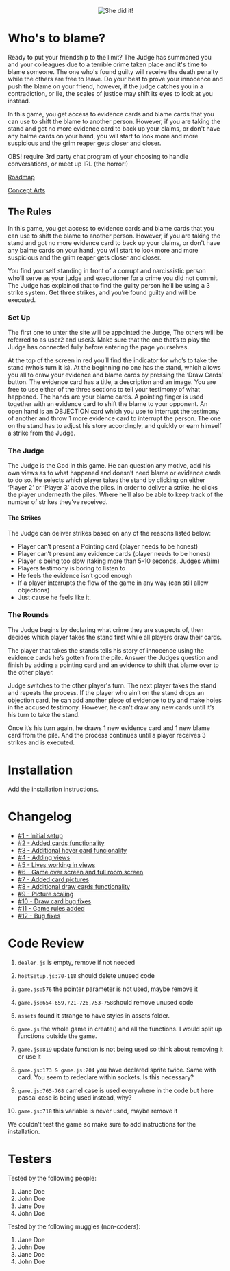 <p align="center">
  <img src="https://media.giphy.com/media/gLv5vBZCnbank4pfJe/giphy.gif" alt="She did it!" />
</p>

# Who's to blame?

Ready to put your friendship to the limit?
The Judge has summoned you and your colleagues due to a terrible crime taken place and it's time to blame someone.
The one who's found guilty will receive the death penalty while the others are free to leave.
Do your best to prove your innocence and push the blame on your friend, however,
if the judge catches you in a contradiction, or lie, the scales of justice may shift its
eyes to look at you instead.

In this game, you get access to evidence cards and blame cards that you can use to shift the blame to another person.
However, if you are taking the stand and got no more evidence card to back up your claims, or don't have any balme cards
on your hand, you will start to look more and more suspicious and the grim reaper gets closer and closer.

OBS! require 3rd party chat program of your choosing to handle conversations, or meet up IRL (the horror!)

<a href="https://trello.com/b/jIITfXiT/whos-to-blame" target="_blank">Roadmap</a>

<a href="https://www.figma.com/file/AS24qhmaGpnj5Vo77Xpedh/Who-s-To-Blame?node-id=0%3A1" target="_blank">Concept Arts</a>

<h2 id='rules'>The Rules</h2>
<p> 
In this game, you get access to evidence cards and blame cards that you can use to shift the blame to another person.
However, if you are taking the stand and got no more evidence card to back up your claims, or don't have any balme cards
on your hand, you will start to look more and more suspicious and the grim reaper gets closer and closer.
 
You find yourself standing in front of a corrupt and narcissistic person who’ll serve as your judge and executioner for a crime you did not commit. The Judge has explained that to find the guilty person he’ll be using a 3 strike system. Get three strikes, and you’re found guilty and will be executed.
 
<h3> Set Up </h3>
The first one to unter the site will be appointed the Judge,
The others will be referred to as user2 and user3. Make sure that the one that’s to play the Judge has connected fully before entering the page yourselves.
 
At the top of the screen in red you’ll find the indicator for who’s to take the stand (who’s turn it is). At the beginning no one has the stand, which allows you all to draw your evidence and blame cards by pressing the ‘Draw Cards’ button. The evidence card has a title, a description and an image. You are free to use either of the three sections to tell your testimony of what happened. 
The hands are your blame cards. A pointing finger is used together with an evidence card to shift the blame to your opponent.
An open hand is an OBJECTION card which you use to interrupt the testimony of another and throw 1 more evidence card to interrupt the person. The one on the stand has to adjust his story accordingly, and quickly or earn himself a strike from the Judge.
 
<h3> The Judge </h3>
The Judge is the God in this game. He can question any motive, add his own views as to what happened and doesn’t need blame or evidence cards to do so. He selects which player takes the stand by clicking on either ‘Player 2’ or ‘Player 3’ above the piles. In order to deliver a strike, he clicks the player underneath the piles. Where he’ll also be able to keep track of the number of strikes they’ve received.
 
<h4> The Strikes </h4>
The Judge can deliver strikes based on any of the reasons listed below:
<ul>
<li>Player can’t present a Pointing card (player needs to be honest)</li>
<li>Player can’t present any evidence cards (player needs to be honest)</li>
<li>Player is being too slow (taking more than 5-10 seconds, Judges whim)</li>
<li>Players testimony is boring to listen to</li>
<li>He feels the evidence isn’t good enough</li>
<li>If a player interrupts the flow of the game in any way (can still allow objections)</li>
<li>Just cause he feels like it.</li>
</ul>
 
<h3> The Rounds </h3>
The Judge begins by declaring what crime they are suspects of, then decides which player takes the stand first while all players draw their cards.

The player that takes the stands tells his story of innocence using the evidence cards he’s gotten from the pile. Answer the Judges question and finish by adding a pointing card and an evidence to shift that blame over to the other player.

Judge switches to the other player's turn.
The next player takes the stand and repeats the process. If the player who ain’t on the stand drops an objection card, he can add another piece of evidence to try and make holes in the accused testimony. However, he can’t draw any new cards until it’s his turn to take the stand.

Once it’s his turn again, he draws 1 new evidence card and 1 new blame card from the pile. And the process continues until a player receives 3 strikes and is executed.

</p>

# Installation

Add the installation instructions.

# Changelog

- [#1 - Initial setup](https://github.com/JoeyJaySWE/who-is-to-blame/pull/6)
- [#2 - Added cards functionality](https://github.com/JoeyJaySWE/who-is-to-blame/pull/7)
- [#3 - Additional hover card funcionality](https://github.com/JoeyJaySWE/who-is-to-blame/pull/8)
- [#4 - Adding views](https://github.com/JoeyJaySWE/who-is-to-blame/pull/9)
- [#5 - Lives working in views](https://github.com/JoeyJaySWE/who-is-to-blame/pull/10)
- [#6 - Game over screen and full room screen](https://github.com/JoeyJaySWE/who-is-to-blame/pull/11)
- [#7 - Added card pictures](https://github.com/JoeyJaySWE/who-is-to-blame/pull/12)
- [#8 - Additional draw cards functionality](https://github.com/JoeyJaySWE/who-is-to-blame/pull/13)
- [#9 - Picture scaling](https://github.com/JoeyJaySWE/who-is-to-blame/pull/14)
- [#10 - Draw card bug fixes](https://github.com/JoeyJaySWE/who-is-to-blame/pull/15)
- [#11 - Game rules added](https://github.com/JoeyJaySWE/who-is-to-blame/pull/16)
- [#12 - Bug fixes](https://github.com/JoeyJaySWE/who-is-to-blame/pull/17)

# Code Review

1. `dealer.js` is empty, remove if not needed

2. `hostSetup.js:70-118` should delete unused code

3. `game.js:576` the pointer parameter is not used, maybe remove it

4. `game.js:654-659,721-726,753-758`should remove unused code

5. `assets` found it strange to have styles in assets folder.

6. `game.js` the whole game in create() and all the functions. I would split up functions outside the game.

7. `game.js:819` update function is not being used so think about removing it or use it

8. `game.js:173 & game.js:204` you have declared sprite twice. Same with card. You seem to redeclare within sockets. Is this necessary?

9. `game.js:765-768` camel case is used everywhere in the code but here pascal case is being used instead, why?

10. `game.js:718` this variable is never used, maybe remove it

We couldn't test the game so make sure to add instructions for the installation.

# Testers

Tested by the following people:

1. Jane Doe
2. John Doe
3. Jane Doe
4. John Doe

Tested by the following muggles (non-coders):

1. Jane Doe
2. John Doe
3. Jane Doe
4. John Doe
